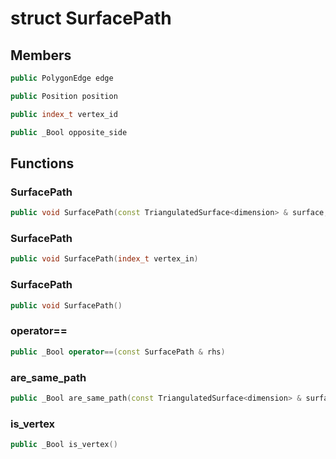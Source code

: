 # struct SurfacePath


## Members

```cpp
public PolygonEdge edge
```

```cpp
public Position position
```

```cpp
public index_t vertex_id
```

```cpp
public _Bool opposite_side
```



## Functions

### SurfacePath

```cpp
public void SurfacePath(const TriangulatedSurface<dimension> & surface, PolygonEdge edge_in, Position position_in)
```


### SurfacePath

```cpp
public void SurfacePath(index_t vertex_in)
```


### SurfacePath

```cpp
public void SurfacePath()
```


### operator==

```cpp
public _Bool operator==(const SurfacePath & rhs)
```


### are_same_path

```cpp
public _Bool are_same_path(const TriangulatedSurface<dimension> & surface, const SurfacePath & other)
```


### is_vertex

```cpp
public _Bool is_vertex()
```




